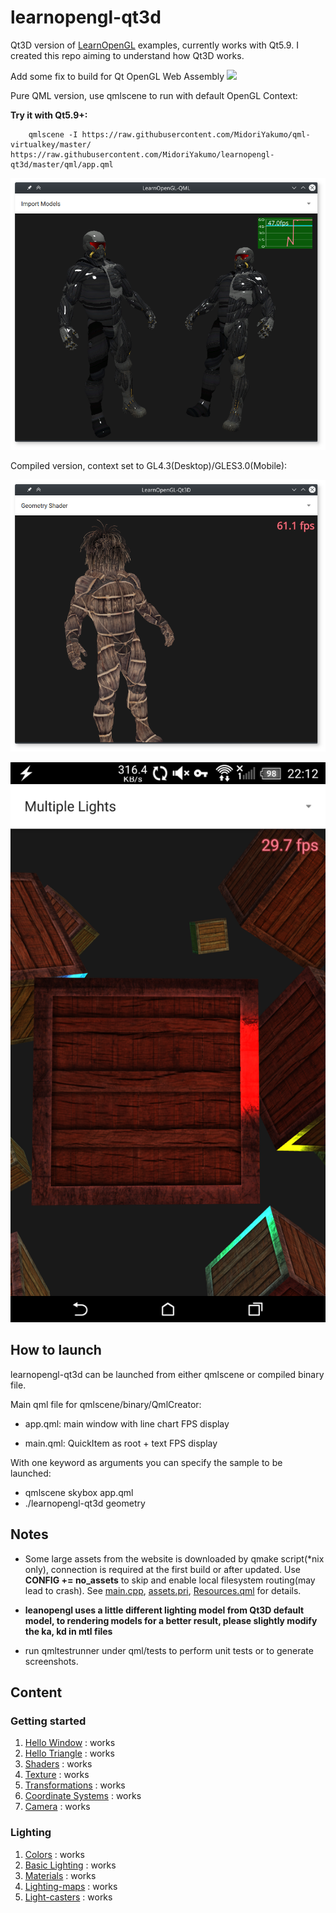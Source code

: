 learnopengl-qt3d
================

Qt3D version of [LearnOpenGL](http://learnopengl.com/) examples, currently works with Qt5.9. I created this repo aiming to understand how Qt3D works.

Add some fix to build for Qt OpenGL Web Assembly
![](doc/img/sc-qt3d-desktop.gif)

Pure QML version, use qmlscene to run with default OpenGL Context:

**Try it with Qt5.9+:**

```shell
	qmlscene -I https://raw.githubusercontent.com/MidoriYakumo/qml-virtualkey/master/ https://raw.githubusercontent.com/MidoriYakumo/learnopengl-qt3d/master/qml/app.qml
```

![](doc/img/ss-qml.png)

Compiled version, context set to GL4.3(Desktop)/GLES3.0(Mobile):

![](doc/img/ss-qt3d-desktop.png)

![](doc/img/ss-qt3d-android.png)

How to launch
-------------

learnopengl-qt3d can be launched from either qmlscene or compiled binary file.

Main qml file for qmlscene/binary/QmlCreator:

-	app.qml: main window with line chart FPS display

-	main.qml: QuickItem as root + text FPS display

With one keyword as arguments you can specify the sample to be launched:

-	qmlscene skybox app.qml
-	./learnopengl-qt3d geometry

Notes
-----

-	Some large assets from the website is downloaded by qmake script(\*nix only), connection is required at the first build or after updated. Use **CONFIG += no_assets** to skip and enable local filesystem routing(may lead to crash). See [main.cpp](./main.cpp), [assets.pri](./assets.pri), [Resources.qml](./qml/Components/Resources.qml) for details.

-	**leanopengl uses a little different lighting model from Qt3D default model, to rendering models for a better result, please slightly modify the ka, kd in mtl files**

-	run qmltestrunner under qml/tests to perform unit tests or to generate screenshots.

Content
-------

### Getting started

1.	[Hello Window](doc/Hello-Window.md) : works
2.	[Hello Triangle](doc/Hello-Triangle.md) : works
3.	[Shaders](doc/Shaders.md) : works
4.	[Texture](doc/Texture.md) : works
5.	[Transformations](doc/Transformations.md) : works
6.	[Coordinate Systems](doc/Coordinate-Systems.md) : works
7.	[Camera](doc/Camera.md) : works

### Lighting

1.	[Colors](doc/Colors.md) : works
2.	[Basic Lighting](doc/Basic-Lighting.md) : works
3.	[Materials](doc/Materials.md) : works
4.	[Lighting-maps](doc/Lighting-maps.md) : works
5.	[Light-casters](doc/Light-casters.md) : works
